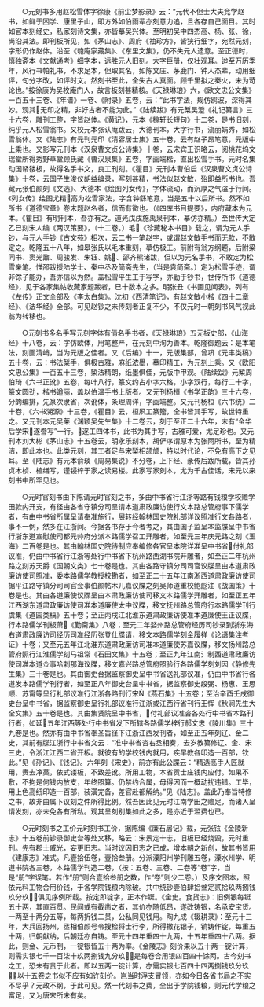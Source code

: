 <!-- { "loadSidebar": true } -->
　　○元刻书多用赵松雪体字徐康《前尘梦影录》云：“元代不但士大夫竞学赵书，如鲜于困学、康里子山，即方外如伯雨辈亦刻意力追，且各存自己面目。其时如官本刻经史，私家刻诗文集，亦皆摹吴兴体。至明初吴中四杰高、杨、张、徐，尚沿其法。即刊板所见，如《茅山志》、周府《袖珍方》，皆狭行细字，宛然元刻，字形仍作赵体。沿至《匏庵家藏集》、《东里文集》，仍不失元人遗意。至正德时，慎独斋本《文献通考》细字本，远胜元人旧刻。大字巨册，仅壮观耳。迨至万历季年，风行书帕礼书，不求足本，但取其名，如陈文庄、茅鹿门、钟人杰辈，动用细评，句分字改，如评时文。然刻书至此，全失古人真面。顾千里拟之秦火，未为苛论也。”按徐康为吴枚庵门人，故言板刻甚精核。《天禄琳琅》六，《欧文忠公文集》一百五十三卷、《年谱》一卷、《附录》五卷，云：“此书字法，规仿鸥波，深得其妙。观其无印之精，非好古者不能为此。”《陆续跋》有元椠吴澄《礼记纂言》三十六卷，雕刊工整，字皆赵体。《黄记》，元本《稼轩长短句》十二卷，是书旧刻，纯乎元人松雪翁书。又校元本张认庵跋云，大德刊本，大字行书，流丽娟秀，如松雪翁体。又《陆志》有元刊元印《清容居士集》五十卷，云有赵子昂笔意，元版中上乘也。又影写元刊本《汉泉曹文贞公诗集》十卷，云宋宾王识略云，阅桃花坞文瑞堂所得秀野草堂顾氏藏《曹汉泉集》五卷，字画端楷，直出松雪手书。元时名集动国帑镂板，故得名手书文，良工刊刻。《瞿目》元刊本曹伯启《汉泉曹文贞公诗集》十卷，云国子生浚仪胡益编录，写刻甚精，书法似赵文敏，殆即益所书也。吾藏元张伯颜刻《文选》、大德本《绘图列女传》，字体流动，而沉厚之气溢于行间。《列女传》绘图尤精高为松雪家法，字含钟繇笔意，当是五十以后所书。然不如所书《道德宝章》卷末题赵名者，信而有徵也。（《四库书目提要》，内府藏本为元本。《瞿目》有明刊本，吾亦有之。道光戊戌施禹泉刊本，摹仿亦精。）至世传大定乙巳刻宋人编《两汉策要》，（十二卷。）毛《珍藏秘本书目》载之，谓为元人手钞，与元人手钞《古文苑》相次，云二书一笔赵字，或谓赵文敏手书而无款，不敢定之。乾隆五十八年，如皋张氏以毛本重刻，摹仿极工。前附有翁方纲题，后附梁同书、窦光鼐、周骏发、朱钰、姚、邵齐熊诸跋，但以为元名手书，不敢定为松雪亲笔。惟邵跋援陆学士、秦中丞及简斋先生，（当是袁简斋。）定为松雪手迹，谓非馀子能办，吾亦信以为然。盖松雪平生工于写字，亦勤于钞书，世传所书《道德经》，见于各家集帖收藏家题跋者，已十数本之多。明张丑《书画见闻表》，列有《左传》正文全部及《李太白集》。沈初《西清笔记》，有赵文敏小楷《四十二章经》、《法华经》全部。可见赵钞之未传刻者正复不少，不仅元时一朝刻书风气视此翁为转移也。

　　○元刻书多名手写元刻字体有倩名手书者，《天禄琳琅》五元板史部，《山海经》十八卷，云：字仿欧体，用笔整严，在元刻中洵为善本。乾隆御题云：是本笔法，刻画清峭，当为元版之佳者。又《后编》十一，元版集部，曾巩《元丰类稿》五十卷，云：书法椠手，俱极古雅，麻纸浓墨，摹印精工，为元刻上乘。又《欧阳文忠公集》一百五十三卷，椠法精朗，纸墨俱佳，元版中甲观。《陆续跋》元椠周伯琦《六书正讹》五卷，每叶八行，篆文约占小字六格，小字双行，每行二十字，篆文圆劲，楷书遒丽，盖以伯温手书上版者。又元刊杨桓《书学正韵》三十六卷，分韵编排，先篆次隶省，次讹体，条理周详，字画端整。又元刊杨桓《六书统》二十卷，《六书溯源》十三卷，《瞿目》云，桓夙工篆籀，全书皆其手写，故世特重之。又元刊本元吴莱《渊颖吴先生集》十二卷云，刻于至正二十六年，末有“金华后学宋遂誊写”一行。遂工四体书，此书为其手写，古雅可爱，尤足珍也。又元刊本刘大彬《茅山志》十五卷云，明永乐刻本，胡俨序谓原本为张雨所书，至为精洁，即此本也。此类元刻，其工者足与宋椠相颉颃，特以时代论，不免有高下之见耳。至《陆志》有元本俞琰《周易集说》不分卷，上下经、彖传后跋所载，皆其孙贞木桢、植缮写，谨锓梓于家之读易楼。此家写家刻本，尤为千古佳话，宋元以来刻书中所罕见也。

　　○元时官刻书由下陈请元时官刻之书，多由中书省行江浙等路有钱粮学校赡学田款内开支，有径由各省守镇分司呈请本道肃政廉访使行文本路总管府事下儒学者，有由中书省所属呈请奉准施行，展转经翰林国史院礼部详议照准行文各路者，事不一例，然多在江浙间。今据各书存于今者考之，其由国子监呈本监牒呈中书省行浙东道宣慰使司都元帅府分派本路儒学召工开雕者，如至元三年庆元路之刻《玉海》二百卷是也。其由翰林国史院待制应奉编修各官呈本院详准呈中书省付礼部议准，仍由中书省行江浙等处行中书省下杭州路西湖书院开雕者，如至正二年杭州路之刻苏天爵《国朝文类》七十卷是也。其由各路守镇分司司官议牒呈由本道肃政廉访使司照准，委本路儒学教授校勘者，如至正二十五年江南浙西道肃政廉访使司据平江路守镇分司司官佥事伯颜帖木儿嘉议牒之刻吴师道重校鲍彪注《战国策》十卷是也。其由各道廉使议牒呈由本肃政廉访使司移文本路儒学开雕者，如至正五年江西湖东道肃政廉访使司准本道廉使太中议牒，移文抚州路总管府行本路儒学刊行虞集《道园类稿》五十卷；至正丙戌江北淮东道肃政廉访使准本道廉使王正议牒，行本路儒学刊板萧《勤斋集》八卷；至元二年婺州路总管府经历司钞录到浙东海右道肃政廉访司经历司准经历张登仕牒请，移文本路儒学刻金履祥《论语集注考证》十卷；又至元五年江北淮东道肃政廉访司准本道廉使苏嘉议牒，移文扬州路总管府照行江淮儒学刻马祖常《石田文集》十五卷；至正九年江南氵制西道肃政廉访使司准本道佥事哈刺那海议牒，移文嘉兴路总管府照验行各路儒学刻刘因《静修先生集》三十卷是也。其由御史台据监察御史呈中书省送礼部议准，仍由中书省行各道发本路儒学刊行者，如至正八年御史台呈中书省，据监察御史段弼、杨惠、王思顺、苏甯等呈行礼部议准行江浙各路刊行宋《燕石集》十五卷；至治辛酉壬戌御史台呈中书省，据监察御史呈行礼部议准行江浙或江西行省刊行王恽《秋涧先生大全文集》五十卷是也。其由集贤院呈中书省，付礼部议准咨各处行中书省本路刊行者，如延五年江西等处行中书省发下所辖各路儒学梓行郝文忠《陵川集》三十九卷是也。然亦有由中书省奉圣旨径下江浙江西发刊者，如至正五年刻辽、金二史，其前有牒江浙行中书省文云：“准中书省咨右丞相奏，去岁教纂修辽、金、宋三史，令浙江江西二省开板。就彼有的学校钱内就用，疾早教各印造一百部，钦此。”见《孙记》、《钱记》。六年刻《宋史》，前亦有此公牒云：“精选高手人匠就用，赉去净藁，依式镂板，不致差讹。所用工物，本省贡士庄钱内应付。如果不敷，不拘是何钱内放支，年终照算。仍禁约合属，毋得因而一概动扰违错。工毕，用上色高纸印造一百部，装潢完备，差官赴都解纳。”见《陆志》。盖此乃奉旨特修之书，故非由属下议刻之件所得比例。然吾因此见元时江南学田之赡足，而诸人呈请发刻，亦未免各有所私。观其呈刻别集如此之多，是亦近于滥费也已。

　　○元时刻书之工价元时刻书工价，据陈编《廉石居记》载，元张铉《金陵新志》十五卷前钞录御史台等处文移，略云：宋景定十志，旧板已经烧毁，元时重刊。先有郡士戚光，妄更旧志。当时议因旧志之已成，增本朝之新创，故其书皆用《建康志》准式。凡壹拾伍卷，壹拾叁册。分派溧阳州学刊雕五卷，溧水州学、明道书院各三卷，本路儒学刊造二卷，（按：五卷、三卷、二卷等“卷”字，当是“册”字误笔。若作“册”则合壹拾叁册之数，作“卷”则少二卷。）及序文图本，照依元料工物合用价钱，于各学院钱粮内除破。共中统钞壹伯肆拾叁定贰拾玖两捌钱玖分玖，俱见序例所载。按定即锭字，正本作铤。《金史。食货志》：旧例银每铤五十两，其直百贯。民间或有截凿之者，其价亦随低昂，遂改铸银，名承安宝货。一两至十两分五等，每两折钱二贯，公私同见钱用。陶九成《辍耕录》：至元十三年，大兵回扬州，丞相伯颜号令搜检将士行李，所得撒花银子，销铸作锭，每重五十两，归朝献纳，后朝廷亦自铸。至元十四年重四十九两，十五年重四十八两。据此，则金、元币制，一锭银皆五十两为率。《金陵志》刻价果以五十两一锭计算，则需实银七千一百柒十玖两捌钱九分玖，是每卷合用银四百四十馀两。古今刻书之工，恐未有贵于此者。即以五两一锭计算，亦需实银七百四十四两捌钱玖分玖，以十五卷之书似不应有如许刻价。岂当时浮支冒领，亦如今日各省书局之不实不尽乎？元政不纲，于此可见。然一代刻书之费，全出于学院钱粮，则元代学粮之富足，又为唐宋所未有矣。

